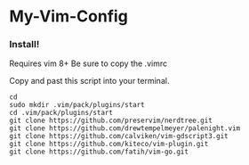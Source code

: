 # My-Vim-Config

### Install!
Requires vim 8+
Be sure to copy the .vimrc

Copy and past this script into your terminal.
```
cd
sudo mkdir .vim/pack/plugins/start
cd .vim/pack/plugins/start
git clone https://github.com/preservim/nerdtree.git
git clone https://github.com/drewtempelmeyer/palenight.vim
git clone https://github.com/calviken/vim-gdscript3.git
git clone https://github.com/kiteco/vim-plugin.git
git clone https://github.com/fatih/vim-go.git
```

